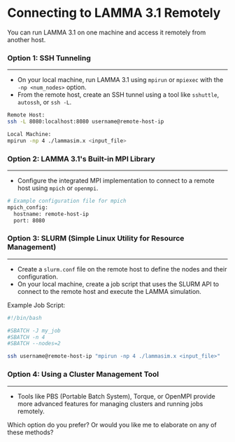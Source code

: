 **Connecting to LAMMA 3.1 Remotely**
=====================================

You can run LAMMA 3.1 on one machine and access it remotely from another 
host.

### Option 1: SSH Tunneling
-----------------------------

* On your local machine, run LAMMA 3.1 using `mpirun` or `mpiexec` with 
the `-np <num_nodes>` option.
* From the remote host, create an SSH tunnel using a tool like `sshuttle`, 
`autossh`, or `ssh -L`.
```bash
Remote Host:
ssh -L 8080:localhost:8080 username@remote-host-ip

Local Machine:
mpirun -np 4 ./lammasim.x <input_file>
```
### Option 2: LAMMA 3.1's Built-in MPI Library
---------------------------------------------

* Configure the integrated MPI implementation to connect to a remote host 
using `mpich` or `openmpi`.
```bash
# Example configuration file for mpich
mpich_config:
  hostname: remote-host-ip
  port: 8080
```
### Option 3: SLURM (Simple Linux Utility for Resource Management)
----------------------------------------------------------------

* Create a `slurm.conf` file on the remote host to define the nodes and 
their configuration.
* On your local machine, create a job script that uses the SLURM API to 
connect to the remote host and execute the LAMMA simulation.

Example Job Script:
```bash
#!/bin/bash

#SBATCH -J my_job
#SBATCH -n 4
#SBATCH --nodes=2

ssh username@remote-host-ip "mpirun -np 4 ./lammasim.x <input_file>"
```
### Option 4: Using a Cluster Management Tool
-------------------------------------------------

* Tools like PBS (Portable Batch System), Torque, or OpenMPI provide more 
advanced features for managing clusters and running jobs remotely.

Which option do you prefer? Or would you like me to elaborate on any of 
these methods?
